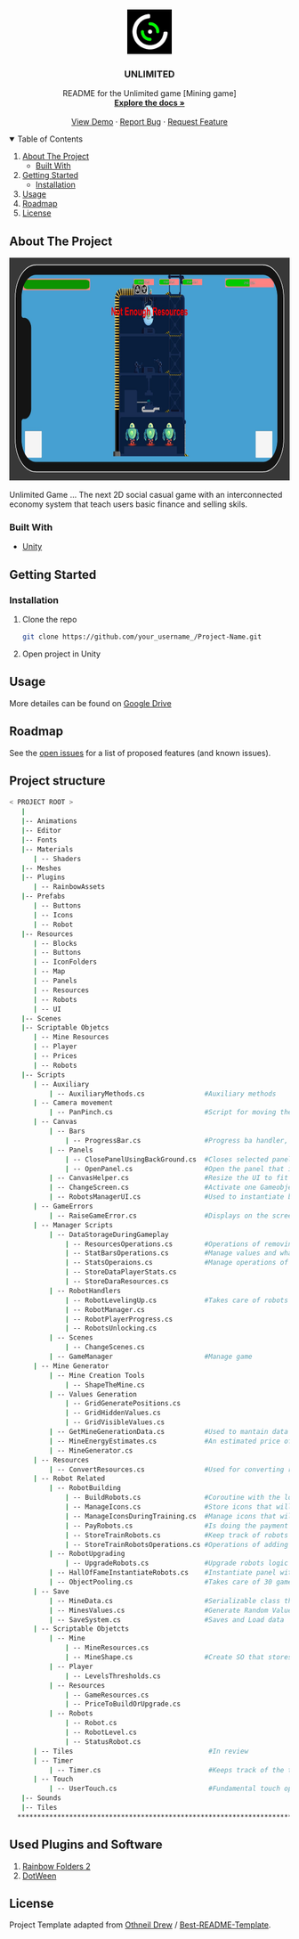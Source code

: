 <!-- PROJECT LOGO -->
<br />
<p align="center">
  <a href="https://github.com/target-software/Unlimited-Game-MiningGame">
    <img src="images/logo.png" alt="Logo" width="80" height="80">
  </a>

  <h3 align="center">UNLIMITED </h3>

  <p align="center">
    README for the Unlimited game [Mining game]
    <br />
    <a href="https://github.com/target-software/Unlimited-Game-MiningGame"><strong>Explore the docs »</strong></a>
    <br />
    <br />
    <a href="https://github.com/target-software/Unlimited-Game-MiningGame">View Demo</a>
    ·
    <a href="https://github.com/target-software/Unlimited-Game-MiningGame/issues">Report Bug</a>
    ·
    <a href="https://github.com/target-software/Unlimited-Game-MiningGame/issues">Request Feature</a>
  </p>
</p>



<!-- TABLE OF CONTENTS -->
<details open="open">
  <summary>Table of Contents</summary>
  <ol>
    <li>
      <a href="#about-the-project">About The Project</a>
      <ul>
        <li><a href="#built-with">Built With</a></li>
      </ul>
    </li>
    <li>
      <a href="#getting-started">Getting Started</a>
      <ul>
        <li><a href="#installation">Installation</a></li>
      </ul>
    </li>
    <li><a href="#usage">Usage</a></li>
    <li><a href="#roadmap">Roadmap</a></li>
    <li><a href="#license">License</a></li>
  </ol>
</details>



<!-- ABOUT THE PROJECT -->
## About The Project

<img src="images/img3.jpg" alt="Logo" width="1000" height="400">

Unlimited Game ... The next 2D social casual game with an interconnected economy system that teach users basic finance and selling skils.

### Built With

* [Unity](https://unity.com/)
<!-- GETTING STARTED -->
## Getting Started

### Installation

1. Clone the repo
   ```sh
   git clone https://github.com/your_username_/Project-Name.git
   ```
2. Open project in Unity



<!-- USAGE EXAMPLES -->
## Usage

More detailes can be found on [Google Drive](https://docs.google.com/document/d/1CHdDfEm5BDM8vAbeubNgLF-Et8YwMgCbreD4CC6dSfo/edit)


<!-- ROADMAP -->
## Roadmap

See the [open issues](https://github.com/target-software/Unlimited-Game-MiningGame/issues) for a list of proposed features (and known issues).



<!-- CONTRIBUTING -->
## Project structure

```bash
< PROJECT ROOT >
   |
   |-- Animations                               
   |-- Editor   
   |-- Fonts 
   |-- Materials
      | -- Shaders
   |-- Meshes
   |-- Plugins
      | -- RainbowAssets
   |-- Prefabs
      | -- Buttons
      | -- Icons
      | -- Robot
   |-- Resources
      | -- Blocks
      | -- Buttons
      | -- IconFolders
      | -- Map
      | -- Panels
      | -- Resources
      | -- Robots
      | -- UI
   |-- Scenes
   |-- Scriptable Objetcs
      | -- Mine Resources
      | -- Player
      | -- Prices
      | -- Robots
   |-- Scripts
      | -- Auxiliary
          | -- AuxiliaryMethods.cs               #Auxiliary methods
      | -- Camera movement
          | -- PanPinch.cs                       #Script for moving the camera using touch input 
      | -- Canvas
          | -- Bars
              | -- ProgressBar.cs                #Progress ba handler, manage visual state of the progress bar
          | -- Panels
              | -- ClosePanelUsingBackGround.cs  #Closes selected panel using the background
              | -- OpenPanel.cs                  #Open the panel that is selected for the curent gameObject + handle animations for opening the panel
          | -- CanvasHelper.cs                   #Resize the UI to fit inside the phone safe zone
          | -- ChangeScreen.cs                   #Activate one Gameobject and dezactivate the other one -- used for changing screens from hq to map
          | -- RobotsManagerUI.cs                #Used to instantiate buttons for all robots in the desired canvas
      | -- GameErrors
          | -- RaiseGameError.cs                 #Displays on the screen the error that happened {Not enough resources etc}
      | -- Manager Scripts
          | -- DataStorageDuringGameplay
              | -- ResourcesOperations.cs        #Operations of removing and adding with the resources [all 4]
              | -- StatBarsOperations.cs         #Manage values and what is displayed on the stat bars of resources
              | -- StatsOperaions.cs             #Manage operations of level and Xp
              | -- StoreDataPlayerStats.cs  
              | -- StoreDaraResources.cs
          | -- RobotHandlers
              | -- RobotLevelingUp.cs            #Takes care of robots leveling up
              | -- RobotManager.cs               
              | -- RobotPlayerProgress.cs
              | -- RobotsUnlocking.cs
          | -- Scenes
              | -- ChangeScenes.cs
          | -- GameManager                       #Manage game
      | -- Mine Generator                     
          | -- Mine Creation Tools
              | -- ShapeTheMine.cs
          | -- Values Generation
              | -- GridGeneratePositions.cs
              | -- GridHiddenValues.cs
              | -- GridVisibleValues.cs
          | -- GetMineGenerationData.cs          #Used to mantain data about the mine across the scenes
          | -- MineEnergyEstimates.cs            #An estimated price of the mine in energy
          | -- MineGenerator.cs
      | -- Resources          
          | -- ConvertResources.cs               #Used for converting resources into energy
      | -- Robot Related
          | -- RobotBuilding
              | -- BuildRobots.cs                #Coroutine with the logic of building the robots
              | -- ManageIcons.cs                #Store icons that will apear in the right in the building phase
              | -- ManageIconsDuringTraining.cs  #Manage icons that will apear in the right in the building phase 
              | -- PayRobots.cs                  #Is doing the payment for each robot [Pay,refund]
              | -- StoreTrainRobots.cs           #Keep track of robots in building and robots already built
              | -- StoreTrainRobotsOperations.cs #Operations of adding and removing robots from the queue
          | -- RobotUpgrading
              | -- UpgradeRobots.cs              #Upgrade robots logic
          | -- HallOfFameInstantiateRobots.cs    #Instantiate panel with robots and 
          | -- ObjectPooling.cs                  #Takes care of 30 gameObjects by activating and dezactivating them based on the need
      | -- Save
          | -- MineData.cs                       #Serializable class that have the data about the mine | Used to be save in binary format
          | -- MinesValues.cs                    #Generate Random Values for mine parameters and save/load them
          | -- SaveSystem.cs                     #Saves and Load data
      | -- Scriptable Objetcts
          | -- Mine
              | -- MineResources.cs
              | -- MineShape.cs                  #Create SO that stores the shape of the mine
          | -- Player
              | -- LevelsThresholds.cs
          | -- Resources
              | -- GameResources.cs
              | -- PriceToBuildOrUpgrade.cs
          | -- Robots
              | -- Robot.cs
              | -- RobotLevel.cs
              | -- StatusRobot.cs
      | -- Tiles                                  #In review
      | -- Timer
          | -- Timer.cs                           #Keeps track of the time during a procces
      | -- Touch
          | -- UserTouch.cs                       #Fundamental touch operations simplifiend in methods
   |-- Sounds
   |-- Tiles
  ************************************************************************
```
## Used Plugins and Software

1. [Rainbow Folders 2](https://assetstore.unity.com/packages/tools/utilities/rainbow-folders-2-143526)
2. [DotWeen](https://assetstore.unity.com/packages/tools/animation/dotween-hotween-v2-27676)

<!-- LICENSE -->
## License

Project Template adapted from [Othneil Drew](https://github.com/othneildrew) / [Best-README-Template](https://github.com/othneildrew/Best-README-Template).


<!-- MARKDOWN LINKS & IMAGES -->
<!-- https://www.markdownguide.org/basic-syntax/#reference-style-links -->
[product-screenshot]: images/screenshot.png
